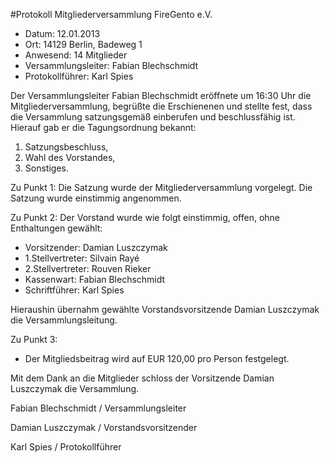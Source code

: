 #Protokoll Mitgliederversammlung FireGento e.V.

- Datum: 12.01.2013
- Ort: 14129 Berlin, Badeweg 1
- Anwesend: 14 Mitglieder
- Versammlungsleiter: Fabian Blechschmidt
- Protokollführer: Karl Spies

Der Versammlungsleiter Fabian Blechschmidt eröffnete um 16:30 Uhr die Mitgliederversammlung, begrüßte die Erschienenen und stellte fest, dass die Versammlung satzungsgemäß einberufen und beschlussfähig ist. Hierauf gab er die Tagungsordnung bekannt:

1. Satzungsbeschluss,
2. Wahl des Vorstandes,
3. Sonstiges.

Zu Punkt 1:
Die Satzung wurde der Mitgliederversammlung vorgelegt. Die Satzung wurde einstimmig angenommen.

Zu Punkt 2:
Der Vorstand wurde wie folgt einstimmig, offen, ohne Enthaltungen gewählt:

- Vorsitzender: Damian Luszczymak
- 1.Stellvertreter: Silvain Rayé
- 2.Stellvertreter: Rouven Rieker
- Kassenwart: Fabian Blechschmidt
- Schriftführer: Karl Spies

Hieraushin übernahm gewählte Vorstandsvorsitzende Damian Luszczymak die Versammlungsleitung.

Zu Punkt 3:

- Der Mitgliedsbeitrag wird auf EUR 120,00 pro Person festgelegt.

Mit dem Dank an die Mitglieder schloss der Vorsitzende Damian Luszczymak die Versammlung.

Fabian Blechschmidt / Versammlungsleiter

Damian Luszczymak / Vorstandsvorsitzender

Karl Spies / Protokollführer
